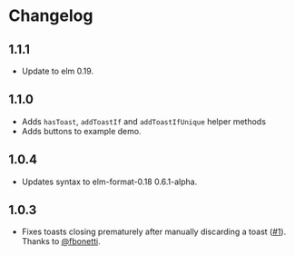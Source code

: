 # Changelog

## 1.1.1

* Update to elm 0.19.

## 1.1.0

* Adds `hasToast`, `addToastIf` and `addToastIfUnique` helper methods
* Adds buttons to example demo.

## 1.0.4

* Updates syntax to elm-format-0.18 0.6.1-alpha.

## 1.0.3

* Fixes toasts closing prematurely after manually discarding a toast ([#1](https://github.com/pablen/toasty/issues/1)). Thanks to [@fbonetti](https://github.com/fbonetti).
